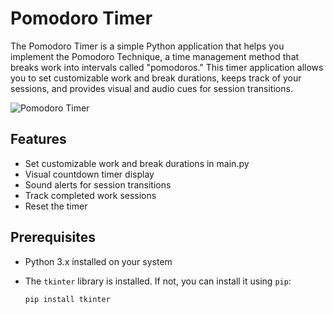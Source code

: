 # Pomodoro Timer

The Pomodoro Timer is a simple Python application that helps you implement the Pomodoro Technique, a time management method that breaks work into intervals called "pomodoros." This timer application allows you to set customizable work and break durations, keeps track of your sessions, and provides visual and audio cues for session transitions.

![Pomodoro Timer](./pomodoro-timer.png)

## Features

- Set customizable work and break durations in main.py
- Visual countdown timer display
- Sound alerts for session transitions
- Track completed work sessions
- Reset the timer

## Prerequisites

- Python 3.x installed on your system
- The `tkinter` library is installed. If not, you can install it using `pip`:

  ```shell
  pip install tkinter

